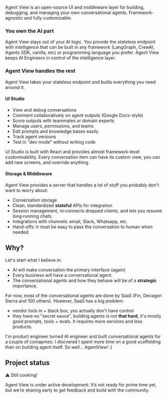 Agent View is an open-source UI and middleware layer for building, debugging, and managing your own conversational agents. Framework-agnostic and fully customizable.

### You own the AI part

Agent View stays out of your AI logic. You provide the stateless endpoint with intelligence that can be built in any framework (LangGraph, CrewAI, Agents SDK, vanilla, etc) or programming language you prefer. Agent View keeps AI Engineers in control of the intelligence layer.

### Agent View handles the rest

Agent View takes your stateless endpoint and builts everything you need around it.

#### UI Studio

- View and debug conversations
- Comment collaboratively on agent outputs (Google Docs-style)
- Score outputs with teammates or domain experts
- Manage users, permissions, and teams
- Edit prompts and knowledge bases easily
- Track agent versions
- Test in "dev mode" without writing code

UI Studio is built with React and provides almost framework-level customisability. Every conversation item can have its custom view, you can add new screens, and override anything.

#### Storage & Middleware

Agent View provides a server that handles a lot of stuff you probably don't want to worry about:

- Conversation storage
- Clean, standardized **stateful** APIs for integration
- Session management, re‑connects dropped clients, and lets you resume long‑running chats.
- Integrations with channels: email, Slack, Whatsapp, etc. 
- Hand-offs: it must be easy to pass the conversation to human when needed.

## Why?

Let's start what I believe in:

- AI will make conversation the primary interface (again)
- Every business will have a conversational agent. 
- The conversational agents and how they behave will be of a **strategic** importance.

For now, most of the conversational agents are done by SaaS (Fin, Decagon Sierra and 100 others). However, SaaS has a big problem:
- vendor lock-in + black box, you actually don't have control
- they have no "secret sauce", building agents is not **that hard**, it's mostly good prompts, tools + evals. It requires more services and less products.

I'm product engineer turned AI engineer and built conversational agents for a couple of comapnies. I discvered I spent more time on a good scaffolding than on building agent itself. So well... AgentView! :)

## Project status

⚠️ Still cooking!

Agent View is under active development. It’s not ready for prime time yet, but we’re sharing early to get feedback and build with the community.

